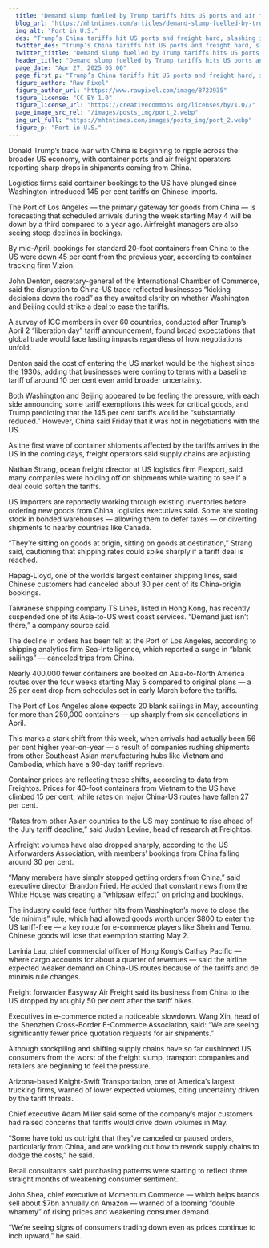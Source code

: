 ```yaml
---
  title: "Demand slump fuelled by Trump tariffs hits US ports and air freight"
  blog_url: "https://mhtntimes.com/articles/demand-slump-fuelled-by-trump-tariffs-hits-us-ports-and-air-freight"
  img_alt: "Port in U.S."
  des: "Trump’s China tariffs hit US ports and freight hard, slashing imports, shifting supply chains, and raising costs."
  twitter_des: "Trump’s China tariffs hit US ports and freight hard, slashing imports, shifting supply chains, and raising costs."
  twitter_tittle: "Demand slump fuelled by Trump tariffs hits US ports and air freight"
  header_title: "Demand slump fuelled by Trump tariffs hits US ports and air freight"
  page_date: "Apr 27, 2025 05:00"
  page_first_p: "Trump’s China tariffs hit US ports and freight hard, slashing imports, shifting supply chains, and raising costs."
  figure_author: "Raw Pixel"
  figure_author_url: "https://www.rawpixel.com/image/8723935"
  figure_license: "CC BY 1.0"
  figure_license_url: "https://creativecommons.org/licenses/by/1.0//"
  page_image_src_rel: "/images/posts_img/port_2.webp"
  img_url_full: "https://mhtntimes.com/images/posts_img/port_2.webp"
  figure_p: "Port in U.S."
---
```


Donald Trump’s trade war with China is beginning to ripple across the broader US economy, with container ports and air freight operators reporting sharp drops in shipments coming from China.

Logistics firms said container bookings to the US have plunged since Washington introduced 145 per cent tariffs on Chinese imports.

The Port of Los Angeles — the primary gateway for goods from China — is forecasting that scheduled arrivals during the week starting May 4 will be down by a third compared to a year ago. Airfreight managers are also seeing steep declines in bookings.

By mid-April, bookings for standard 20-foot containers from China to the US were down 45 per cent from the previous year, according to container tracking firm Vizion.

John Denton, secretary-general of the International Chamber of Commerce, said the disruption to China-US trade reflected businesses “kicking decisions down the road” as they awaited clarity on whether Washington and Beijing could strike a deal to ease the tariffs.

A survey of ICC members in over 60 countries, conducted after Trump’s April 2 “liberation day” tariff announcement, found broad expectations that global trade would face lasting impacts regardless of how negotiations unfold.

Denton said the cost of entering the US market would be the highest since the 1930s, adding that businesses were coming to terms with a baseline tariff of around 10 per cent even amid broader uncertainty.

Both Washington and Beijing appeared to be feeling the pressure, with each side announcing some tariff exemptions this week for critical goods, and Trump predicting that the 145 per cent tariffs would be “substantially reduced.” However, China said Friday that it was not in negotiations with the US.

As the first wave of container shipments affected by the tariffs arrives in the US in the coming days, freight operators said supply chains are adjusting.

Nathan Strang, ocean freight director at US logistics firm Flexport, said many companies were holding off on shipments while waiting to see if a deal could soften the tariffs.

US importers are reportedly working through existing inventories before ordering new goods from China, logistics executives said. Some are storing stock in bonded warehouses — allowing them to defer taxes — or diverting shipments to nearby countries like Canada.

“They’re sitting on goods at origin, sitting on goods at destination,” Strang said, cautioning that shipping rates could spike sharply if a tariff deal is reached.

Hapag-Lloyd, one of the world’s largest container shipping lines, said Chinese customers had canceled about 30 per cent of its China-origin bookings.

Taiwanese shipping company TS Lines, listed in Hong Kong, has recently suspended one of its Asia-to-US west coast services. “Demand just isn’t there,” a company source said.

The decline in orders has been felt at the Port of Los Angeles, according to shipping analytics firm Sea-Intelligence, which reported a surge in “blank sailings” — canceled trips from China.

Nearly 400,000 fewer containers are booked on Asia-to-North America routes over the four weeks starting May 5 compared to original plans — a 25 per cent drop from schedules set in early March before the tariffs.

The Port of Los Angeles alone expects 20 blank sailings in May, accounting for more than 250,000 containers — up sharply from six cancellations in April.

This marks a stark shift from this week, when arrivals had actually been 56 per cent higher year-on-year — a result of companies rushing shipments from other Southeast Asian manufacturing hubs like Vietnam and Cambodia, which have a 90-day tariff reprieve.

Container prices are reflecting these shifts, according to data from Freightos. Prices for 40-foot containers from Vietnam to the US have climbed 15 per cent, while rates on major China-US routes have fallen 27 per cent.

“Rates from other Asian countries to the US may continue to rise ahead of the July tariff deadline,” said Judah Levine, head of research at Freightos.

Airfreight volumes have also dropped sharply, according to the US Airforwarders Association, with members’ bookings from China falling around 30 per cent.

“Many members have simply stopped getting orders from China,” said executive director Brandon Fried. He added that constant news from the White House was creating a “whipsaw effect” on pricing and bookings.

The industry could face further hits from Washington’s move to close the “de minimis” rule, which had allowed goods worth under $800 to enter the US tariff-free — a key route for e-commerce players like Shein and Temu. Chinese goods will lose that exemption starting May 2.

Lavinia Lau, chief commercial officer of Hong Kong’s Cathay Pacific — where cargo accounts for about a quarter of revenues — said the airline expected weaker demand on China-US routes because of the tariffs and de minimis rule changes.

Freight forwarder Easyway Air Freight said its business from China to the US dropped by roughly 50 per cent after the tariff hikes.

Executives in e-commerce noted a noticeable slowdown. Wang Xin, head of the Shenzhen Cross-Border E-Commerce Association, said: “We are seeing significantly fewer price quotation requests for air shipments.”

Although stockpiling and shifting supply chains have so far cushioned US consumers from the worst of the freight slump, transport companies and retailers are beginning to feel the pressure.

Arizona-based Knight-Swift Transportation, one of America’s largest trucking firms, warned of lower expected volumes, citing uncertainty driven by the tariff threats.

Chief executive Adam Miller said some of the company’s major customers had raised concerns that tariffs would drive down volumes in May.

“Some have told us outright that they’ve canceled or paused orders, particularly from China, and are working out how to rework supply chains to dodge the costs,” he said.

Retail consultants said purchasing patterns were starting to reflect three straight months of weakening consumer sentiment.

John Shea, chief executive of Momentum Commerce — which helps brands sell about $7bn annually on Amazon — warned of a looming “double whammy” of rising prices and weakening consumer demand.

“We’re seeing signs of consumers trading down even as prices continue to inch upward,” he said.
